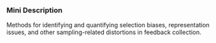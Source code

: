 ### Mini Description

Methods for identifying and quantifying selection biases, representation issues, and other sampling-related distortions in feedback collection.
